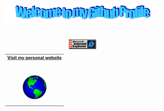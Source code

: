 <!-- "Hero" Header -->
<div align="center">
  <img src="images/welcome.png" style="max-width: 100%;" alt="Welcome to my Github Profile" />
  <br />
  <br />
  
 
  <br />
  <br />
  
</div>

<!-- Social -->
<table width="100%" align="center">
<tr>
<td align="center">
<a href="https://jtacklin.github.io">
<strong>Visit my personal website </strong>
<br />
<br />
<br />

<p>

<img alt="Globe" height="80" src="images/globe.gif">
</a>
</p>

</td>











<!-- Footer -->

<div align="center">





 
<img src="images/ie_logo.gif" alt="Microsoft Internet Explorer" />


</div>



